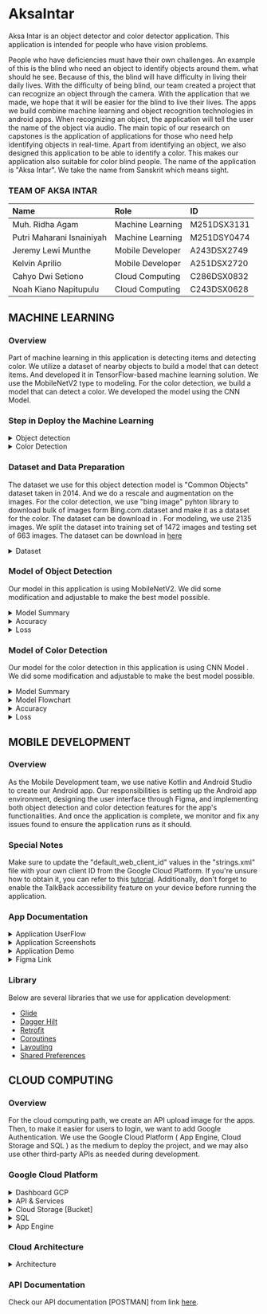 # AksaIntar
Aksa Intar is an object detector and color detector application. This application is intended for people who have vision problems.

People who have deficiencies must have their own challenges. An example of this is the blind who need an object to identify objects around them. what should he see. Because of this, the blind will have difficulty in living their daily lives. With the difficulty of being blind, our team created a project that can recognize an object through the camera. With the application that we made, we hope that it will be easier for the blind to live their lives. The apps we build combine machine learning and object recognition technologies in android apps. When recognizing an object, the application will tell the user the name of the object via audio. The main topic of our research on capstones is the application of applications for those who need help identifying objects in real-time. Apart from identifying an object, we also designed this application to be able to identify a color. This makes our application also suitable for color blind people. The name of the application is "Aksa Intar". We take the name from Sanskrit which means sight.

### TEAM OF AKSA INTAR
|Name|Role|ID|
|:------|:------|:------|       
|Muh. Ridha Agam 	        |Machine Learning	|M251DSX3131|
|Putri Maharani Isnainiyah	|Machine Learning	|M251DSY0474|
|Jeremy Lewi Munthe         |Mobile Developer	|A243DSX2749|
|Kelvin Aprilio	            |Mobile Developer	|A251DSX2720|
|Cahyo Dwi Setiono	        |Cloud Computing	|C286DSX0832|
|Noah Kiano Napitupulu	    |Cloud Computing	|C243DSX0628|

## MACHINE LEARNING 

### Overview
Part of machine learning in this application is detecting items and detecting color. We utilize a dataset of nearby objects to build a model that can detect items. And developed it in TensorFlow-based machine learning solution. We use the MobileNetV2 type to modeling. For the color detection, we build a model that can detect a color. We developed the model using the CNN Model. 

### Step in Deploy the Machine Learning 
<details>
<summary>Object detection </summary>

![Diagram Tanpa Judul drawio (5)](https://github.com/ridhaagam/Capstone-Project-C23-PS361/assets/71591898/271b0f38-a9a0-4d8d-a10f-4d384ba66fed)

</details>

<details>
<summary>Color Detection </summary>

 ![Diagram Tanpa Judul drawio (4)](https://github.com/ridhaagam/Capstone-Project-C23-PS361/assets/71591898/28422eb6-d688-47a0-94aa-1795a9b22025)

</details>

### Dataset and Data Preparation 
The dataset we use for this object detection model is "Common Objects" dataset taken in 2014.  And we do a rescale and augmentation on the images. 
For the color detection, we use "bing image" pyhton library to download bulk of images form Bing.com.dataset and make it as a dataset for the color. The dataset can be download in <here>. For modeling, we use 2135 images. We split the dataset into training set of 1472 images and testing set of 663 images. The dataset can be download in [here](https://drive.google.com/drive/folders/1O2bbBgNVZOzbu_7ICZh_25KoySXV2NZD?usp=sharing)

<details>
<summary>Dataset</summary>
You can take a look at our filtered dataset for the object detection here: https://drive.google.com/drive/folders/16VpKYq1d1T67tmIX2h-GHPJzYjYUAb9w?usp=sharing .
And for the dataset of color objection, you can take a look in here : <>
</details>

### Model of Object Detection
Our model in this application is using MobileNetV2. We did some modification and adjustable to make the best model possible.
<details>
<summary>Model Summary</summary>

![WhatsApp Image 2023-06-15 at 18 56 25](https://github.com/ridhaagam/Capstone-Project-C23-PS361/assets/71591898/ae1f8798-1516-429a-80c4-9f63f24a443b)

</details>



<details>
<summary>Accuracy</summary>

![1](https://github.com/ridhaagam/Capstone-Project-C23-PS361/assets/71591898/76d6a24e-d28f-4f26-9863-62e5d5531dca)

</details>
<details>
<summary>Loss</summary>

![2](https://github.com/ridhaagam/Capstone-Project-C23-PS361/assets/71591898/8908b114-f211-46d9-a021-61e738b1689b)

</details>


### Model of Color Detection 
Our model for the color detection in this application is using CNN Model . We did some modification and adjustable to make the best model possible.
<details>
<summary>Model Summary</summary>
 
<img width="411" alt="Screenshot 2023-06-15 002836" src="https://github.com/ridhaagam/Capstone-Project-C23-PS361/assets/71591898/9a9213dc-8c2f-43aa-a7de-1504a7499596">

</details>

<details>
<summary>Model Flowchart</summary>

![output (1)](https://github.com/ridhaagam/Capstone-Project-C23-PS361/assets/71591898/614e9778-e3c8-4733-aa28-52390c60ca0a)

</details>

<details>
<summary>Accuracy</summary>

<img width="330" alt="Screenshot 2023-06-15 003126" src="https://github.com/ridhaagam/Capstone-Project-C23-PS361/assets/71591898/8ca0e720-43a5-4d48-9d1b-fe1f51b6120d">

</details>
<details>
<summary>Loss</summary>

<img width="342" alt="Screenshot 2023-06-15 003135" src="https://github.com/ridhaagam/Capstone-Project-C23-PS361/assets/71591898/ce077bf8-5825-4646-981b-7f157bddb70c">

</details>

## MOBILE DEVELOPMENT

### Overview
As the Mobile Development team, we use native Kotlin and Android Studio to create our Android app. Our responsibilities is setting up the Android app environment, designing the user interface through Figma, and implementing both object detection and color detection features for the app's functionalities. And once the application is complete, we monitor and fix any issues found to ensure the application runs as it should.

### Special Notes
Make sure to update the "default_web_client_id" values in the "strings.xml" file with your own client ID from the Google Cloud Platform. If you're unsure how to obtain it, you can refer to this  [tutorial](https://youtu.be/cN9ZV7_9FbE). Additionally, don't forget to enable the TalkBack accessibility feature on your device before running the application.





 ### App Documentation
<details>
<summary>Application UserFlow </summary>
 <img src="https://github.com/ridhaagam/Capstone-Project-C23-PS361/assets/83630070/ed2cdb9a-ffa6-4638-8a68-5ba1e9f5be09" width="100%"/>



</details>
 
<details>
<summary>Application Screenshots</summary>

<p float="left">
  <img src="https://github.com/ridhaagam/Capstone-Project-C23-PS361/assets/83630070/58e013f9-c4ab-4860-a022-bd9002285aba" width="24%" />
  <img src="https://github.com/ridhaagam/Capstone-Project-C23-PS361/assets/83630070/886c0599-8bbd-43ec-abd8-e6fd9717e928" width="24%" /> 
  <img src="https://github.com/ridhaagam/Capstone-Project-C23-PS361/assets/83630070/580517be-eb0f-44c0-a70f-32e9cd5fd9cb" width="24%" />
  <img src="https://github.com/ridhaagam/Capstone-Project-C23-PS361/assets/83630070/5620eaff-05fd-4dca-9c5d-2fc8d7e29d3a" width="24%" />
  <img src="https://github.com/ridhaagam/Capstone-Project-C23-PS361/assets/83630070/35958a2a-5de9-4847-86ef-328c9d86118c" width="24%" />
  <img src="https://github.com/ridhaagam/Capstone-Project-C23-PS361/assets/83630070/98f8e913-b86a-462f-bd2a-ac80a5cbea4f" width="24%" />
  <img src="https://github.com/ridhaagam/Capstone-Project-C23-PS361/assets/83630070/d23382d1-c9d6-433a-8e25-7751718808c3" width="24%" />
  <img src="https://github.com/ridhaagam/Capstone-Project-C23-PS361/assets/83630070/f2d02d3c-3966-4048-a3e2-441d5b429139" width="24%" />
</p>!

</details>


 
 <details>
<summary>Application Demo </summary>





https://github.com/ridhaagam/Capstone-Project-C23-PS361/assets/71585270/d71059cf-6282-4bd3-b3aa-69f2eb58db4c




</details>
 
 <details>
<summary>Figma Link </summary>

This is the link to access the [Figma design](https://www.figma.com/file/iiWVTmkrsJye1XFBoKl1NQ/Aksa-Intar-App?node-id=0%3A1&t=zTcY4mvBm9BMwuEE-1).

</details>

 ### Library
Below are several libraries that we use for application development:

 * [Glide](https://github.com/bumptech/glide)
 * [Dagger Hilt](https://dagger.dev/hilt/)
 * [Retrofit](https://github.com/square/retrofit)
 * [Coroutines](https://github.com/Kotlin/kotlinx.coroutines)
 * [Layouting](https://developer.android.com/jetpack/compose/lists?hl=id)
 * [Shared Preferences](https://developer.android.com/training/data-storage/shared-preferences?hl=id)
 
## CLOUD COMPUTING
### Overview
For the cloud computing path, we create an API upload image for the apps. 
Then, to make it easier for users to login, we want to add Google Authentication. We use the Google Cloud Platform ( App Engine, Cloud Storage and SQL ) as the medium to deploy the project, and we may also use other third-party APIs as needed during development.
 
### Google Cloud Platform
<details>
<summary>Dashboard GCP </summary>

![image](https://github.com/ridhaagam/Capstone-Project-C23-PS361/assets/78722645/0a2c6f16-ee94-4143-94c5-7bd6825d12dd)

</details>
 
<details>
<summary>API & Services </summary>

![Untitled1](https://github.com/ridhaagam/Capstone-Project-C23-PS361/assets/78722645/d23390e6-747f-4ebd-b811-08add445c1c7)

</details>

<details>
<summary>Cloud Storage [Bucket] </summary>

![image](https://github.com/ridhaagam/Capstone-Project-C23-PS361/assets/78722645/754e1a6d-a72e-4b15-8115-0406e9b7686d)

</details>
 
<details>
<summary>SQL </summary>

![Untitled2](https://github.com/ridhaagam/Capstone-Project-C23-PS361/assets/78722645/b8e7b03a-67dd-40d7-9f92-c0e0f877bf53)

</details>
 
<details>
<summary>App Engine </summary>

![Untitled3](https://github.com/ridhaagam/Capstone-Project-C23-PS361/assets/78722645/a81df9b3-a38e-4a61-86d6-2509cc0a51c4)

</details>

### Cloud Architecture
<details>
<summary>Architecture </summary>

![image](https://github.com/ridhaagam/Capstone-Project-C23-PS361/assets/78722645/3548b0ac-e139-485e-bc00-93794771a67a)

</details>
 
### API Documentation
Check our API documentation [POSTMAN] from link [here](https://documenter.getpostman.com/view/18310989/2s93sf1qdh).
